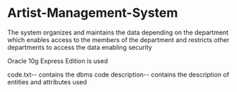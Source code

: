 # Artist-Management-System
The system organizes and maintains the data depending on the department which enables access to the members of the department and restricts other departments to access the data enabling security

Oracle 10g Express Edition is used

code.txt-- contains the dbms code
description-- contains the description of entities and attributes used
